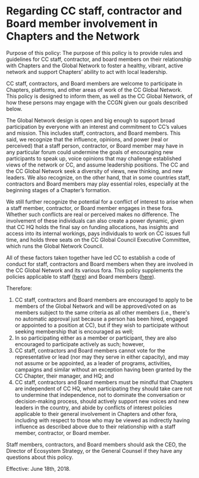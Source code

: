 # Regarding CC staff, contractor and Board member involvement in Chapters and the Network

Purpose of this policy: The purpose of this policy is to provide rules and guidelines for CC staff, contractor, and board members on their relationship with Chapters and the Global Network to foster a healthy, vibrant, active network and support Chapters’ ability to act with local leadership.

CC staff, contractors, and Board members are welcome to participate in Chapters, platforms, and other areas of work of the CC Global Network. This policy is designed to inform them, as well as the CC Global Network, of how these persons may engage with the CCGN given our goals described below.

The Global Network design is open and big enough to support broad participation by everyone with an interest and commitment to CC’s values and mission. This includes staff, contractors, and Board members. This said, we recognize that the influence, opinions, and power (real or perceived) that a staff person, contractor, or Board member may have in any particular forum could undermine the goals of encouraging new participants to speak up, voice opinions that may challenge established views of the network or CC, and assume leadership positions. The CC and the CC Global Network seek a diversity of views, new thinking, and new leaders. We also recognize, on the other hand, that in some countries staff, contractors and Board members may play essential roles, especially at the beginning stages of a Chapter’s formation.

We still further recognize the potential for a conflict of interest to arise when a staff member, contractor, or Board member engages in these fora. Whether such conflicts are real or perceived makes no difference. The involvement of these individuals can also create a power dynamic, given that CC HQ holds the final say on funding allocations, has insights and access into its internal workings, pays individuals to work on CC issues full time, and holds three seats on the CC Global Council Executive Committee, which runs the Global Network Council.  

All of these factors taken together have led CC to establish a code of conduct for staff, contractors and Board members when they are involved in the CC Global Network and its various fora. This policy supplements the policies applicable to staff ([here](https://teamspace.creativecommons.org/img_auth.php/c/c1/US_Handbook_March_2018.pdf)) and Board members ([here](https://wiki.creativecommons.org/images/9/91/Creative_Commons_Code_of_Conduct_for_Directors_and_Officers_%28adopted_Mar_4_2018%29.pdf)).

Therefore:

1. CC staff, contractors and Board members are encouraged to apply to be members of the Global Network and will be approved/voted on as members subject to the same criteria as all other members (i.e., there's no automatic approval just because a person has been hired, engaged or appointed to a position at CC), but if they wish to participate without seeking membership that is encouraged as well;
2. In so participating either as a member or participant, they are also encouraged to participate actively as such; however,
3. CC staff, contractors and Board members cannot vote for the representative or lead (nor may they serve in either capacity), and may not assume or be appointed, as a leader of programs, activities, campaigns and similar without an exception having been granted by the CC Chapter, their manager, and HQ; and
4. CC staff, contractors and Board members must be mindful that Chapters are independent of CC HQ, when participating they should take care not to undermine that independence, not to dominate the conversation or decision-making process, should actively support new voices and new leaders in the country, and abide by conflicts of interest policies applicable to their general involvement in Chapters and other fora, including with respect to those who may be viewed as indirectly having influence as described above due to their relationship with a staff member, contractor, or Board member. 

Staff members, contractors, and Board members should ask the CEO, the Director of Ecosystem Strategy, or the General Counsel if they have any questions about this policy.

Effective: June 18th, 2018.

